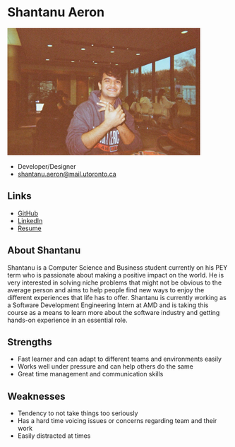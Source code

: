 # Shantanu Aeron

![Shantanu Aeron Profile](./shantanu_aeron.jpg)

-  Developer/Designer
- shantanu.aeron@mail.utoronto.ca 

## Links

- [GitHub](https://github.com/aeron-sh)
- [LinkedIn](https://www.linkedin.com/in/shantanuaeron/)
- [Resume](https://drive.google.com/file/d/1kNnU1SGFQ3iojAr-9wxBI33e0IKtanMf/view)

## About Shantanu

Shantanu is a Computer Science and Business student currently on his PEY term who is passionate about making a positive impact on the world. He is very interested in solving niche problems that might not be obvious to the average person and aims to help people find new ways to enjoy the different experiences that life has to offer. Shantanu is currently working as a Software Development Engineering Intern at AMD and is taking this course as a means to learn more about the software industry and getting hands-on experience in an essential role.

## Strengths

- Fast learner and can adapt to different teams and environments easily
- Works well under pressure and can help others do the same
- Great time management and communication skills


## Weaknesses

- Tendency to not take things too seriously
- Has a hard time voicing issues or concerns regarding team and their work
- Easily distracted at times
